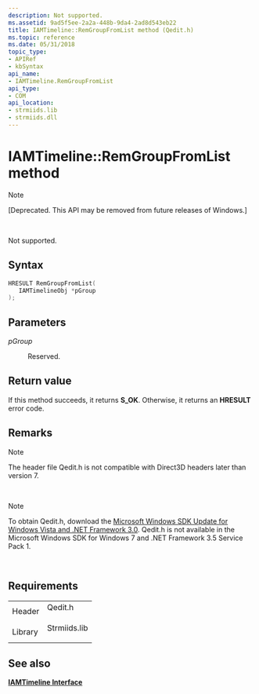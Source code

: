 ```yaml
---
description: Not supported.
ms.assetid: 9ad5f5ee-2a2a-448b-9da4-2ad8d543eb22
title: IAMTimeline::RemGroupFromList method (Qedit.h)
ms.topic: reference
ms.date: 05/31/2018
topic_type: 
- APIRef
- kbSyntax
api_name: 
- IAMTimeline.RemGroupFromList
api_type: 
- COM
api_location: 
- strmiids.lib
- strmiids.dll
---
```


# IAMTimeline::RemGroupFromList method

> [!Note]  
> \[Deprecated. This API may be removed from future releases of Windows.\]

 

Not supported.

## Syntax


```C++
HRESULT RemGroupFromList(
   IAMTimelineObj *pGroup
);
```



## Parameters

<dl> <dt>

*pGroup* 
</dt> <dd>

Reserved.

</dd> </dl>

## Return value

If this method succeeds, it returns **S\_OK**. Otherwise, it returns an **HRESULT** error code.

## Remarks

> [!Note]  
> The header file Qedit.h is not compatible with Direct3D headers later than version 7.

 

> [!Note]  
> To obtain Qedit.h, download the [Microsoft Windows SDK Update for Windows Vista and .NET Framework 3.0](https://msdn.microsoft.com/windowsvista/bb980924.aspx). Qedit.h is not available in the Microsoft Windows SDK for Windows 7 and .NET Framework 3.5 Service Pack 1.

 

## Requirements



|                    |                                                                                         |
|--------------------|-----------------------------------------------------------------------------------------|
| Header<br/>  | <dl> <dt>Qedit.h</dt> </dl>      |
| Library<br/> | <dl> <dt>Strmiids.lib</dt> </dl> |



## See also

<dl> <dt>

[**IAMTimeline Interface**](iamtimeline.md)
</dt> </dl>

 

 





